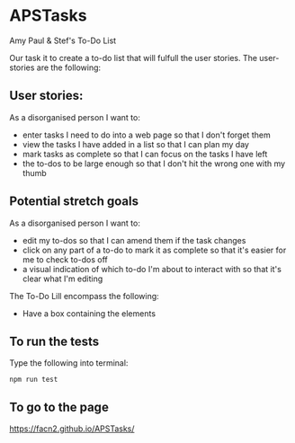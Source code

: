 # APSTasks
Amy Paul &amp; Stef's To-Do List

Our task it to create a to-do list that will fulfull the user stories. The user-stories are the following:

## User stories:

As a disorganised person I want to:

- enter tasks I need to do into a web page so that I don't forget them
- view the tasks I have added in a list so that I can plan my day
- mark tasks as complete so that I can focus on the tasks I have left
- the to-dos to be large enough so that I don't hit the wrong one with my thumb

## Potential stretch goals

As a disorganised person I want to:

- edit my to-dos so that I can amend them if the task changes
- click on any part of a to-do to mark it as complete so that it's easier for me to check to-dos off
- a visual indication of which to-do I'm about to interact with so that it's clear what I'm editing

The To-Do Lill encompass the following:

- Have a box containing the elements

## To run the tests

Type the following into terminal:

```
npm run test
```

## To go to the page

https://facn2.github.io/APSTasks/
